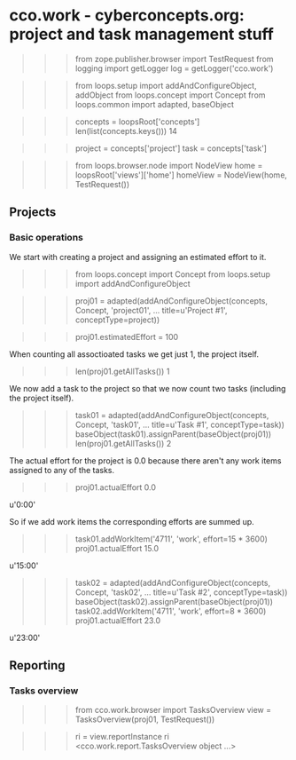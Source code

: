 
cco.work - cyberconcepts.org: project and task management stuff
===============================================================

  >>> from zope.publisher.browser import TestRequest
  >>> from logging import getLogger
  >>> log = getLogger('cco.work')

  >>> from loops.setup import addAndConfigureObject, addObject
  >>> from loops.concept import Concept
  >>> from loops.common import adapted, baseObject

  >>> concepts = loopsRoot['concepts']
  >>> len(list(concepts.keys()))
  14

  >>> project = concepts['project']
  >>> task = concepts['task']

  >>> from loops.browser.node import NodeView
  >>> home = loopsRoot['views']['home']
  >>> homeView = NodeView(home, TestRequest())


Projects
--------

### Basic operations ###

We start with creating a project and assigning an estimated effort to it.

  >>> from loops.concept import Concept
  >>> from loops.setup import addAndConfigureObject

  >>> proj01 = adapted(addAndConfigureObject(concepts, Concept, 'project01', 
  ...             title=u'Project #1', conceptType=project))

  >>> proj01.estimatedEffort = 100

When counting all assoctioated tasks we get just 1, the project itself.

  >>> len(proj01.getAllTasks())
  1

We now add a task to the project so that we now count two tasks 
(including the project itself).

  >>> task01 = adapted(addAndConfigureObject(concepts, Concept, 'task01', 
  ...             title=u'Task #1', conceptType=task))
  >>> baseObject(task01).assignParent(baseObject(proj01))
  >>> len(proj01.getAllTasks())
  2

The actual effort for the project is 0.0 because there aren't any work items
assigned to any of the tasks.
  
  >>> proj01.actualEffort
  0.0

u'0:00'

So if we add work items the corresponding efforts are summed up.

  >>> task01.addWorkItem('4711', 'work', effort=15 * 3600)
  >>> proj01.actualEffort
  15.0
  
u'15:00'

  >>> task02 = adapted(addAndConfigureObject(concepts, Concept, 'task02', 
  ...             title=u'Task #2', conceptType=task))
  >>> baseObject(task02).assignParent(baseObject(proj01))
  >>> task02.addWorkItem('4711', 'work', effort=8 * 3600)
  >>> proj01.actualEffort
  23.0

u'23:00'


Reporting
---------

### Tasks overview ###

  >>> from cco.work.browser import TasksOverview
  >>> view = TasksOverview(proj01, TestRequest())

  >>> ri = view.reportInstance
  >>> ri
  <cco.work.report.TasksOverview object ...>

